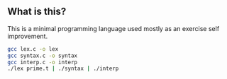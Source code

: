## What is this?

This is a minimal programming language used mostly 
as an exercise self improvement.

```bash
gcc lex.c -o lex
gcc syntax.c -o syntax
gcc interp.c -o interp
./lex prime.t | ./syntax | ./interp
```


